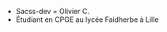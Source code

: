 - Sacss-dev = Olivier C.
- Étudiant en CPGE au lycée Faidherbe à Lille

<!---
Sacss-dev/Sacss-dev is a ✨ special ✨ repository because its `README.md` (this file) appears on your GitHub profile.
You can click the Preview link to take a look at your changes.
--->
